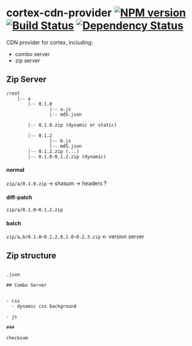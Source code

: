 # cortex-cdn-provider [![NPM version](https://badge.fury.io/js/cortex-cdn-provider.svg)](http://badge.fury.io/js/cortex-cdn-provider) [![Build Status](https://travis-ci.org/cortexjs/cortex-cdn-provider.svg?branch=master)](https://travis-ci.org/cortexjs/cortex-cdn-provider) [![Dependency Status](https://gemnasium.com/cortexjs/cortex-cdn-provider.svg)](https://gemnasium.com/cortexjs/cortex-cdn-provider)

CDN provider for cortex, including:

- combo server
- zip server


## Zip Server

```
/root
    |-- a
        |-- 0.1.0
                |-- a.js
                |-- md5.json
                
        |-- 0.1.0.zip (dynamic or static)
        
        |-- 0.1.2
                |-- b.js
                |-- md5.json
        |-- 0.1.2.zip (...)
        |-- 0.1.0-0.1.2.zip (dynamic)
```

#### normal

`zip/a/0.1.0.zip` -> shasum -> headers ?

#### diff-patch

`zip/a/0.1.0~0.1.2.zip`

#### batch

`zip/a,b/0.1.0~0.1.2,0.1.0~0.2.3.zip`  <- version server


## Zip structure

```

.json

## Combo Server


- css
  - dynamic css background 
  
- js

###

checksum



